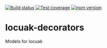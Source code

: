 [![Build status](https://github.com/cuaklabs/iocuak/workflows/ci/badge.svg)](https://github.com/cuaklabs/iocuak/workflows/build/badge.svg)
[![Test coverage](https://codecov.io/gh/cuaklabs/iocuak/branch/master/graph/badge.svg?flag=iocuak-models)](https://codecov.io/gh/cuaklabs/iocuak/branch/master/graph/badge.svg?flag=iocuak-models)
[![npm version](https://img.shields.io/github/package-json/v/cuaklabs/iocuak?filename=packages%2Fiocuak-models%2Fpackage.json&style=plastic)](https://www.npmjs.com/package/@cuaklabs/iocuak-models)

# Iocuak-decorators

Models for Iocuak
